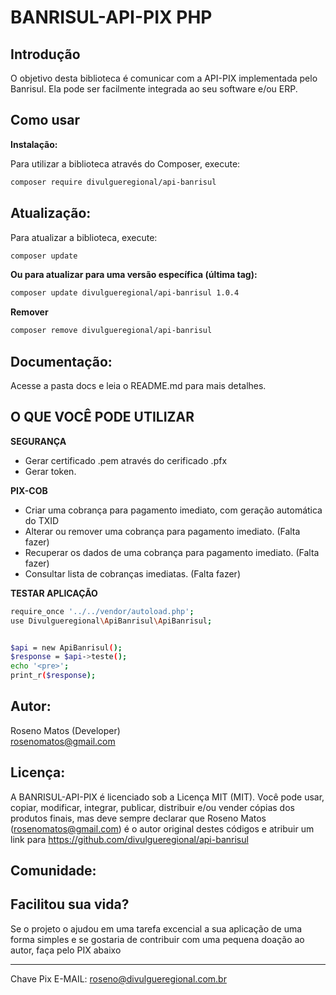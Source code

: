 # BANRISUL-API-PIX PHP

## Introdução

O objetivo desta biblioteca é comunicar com a API-PIX implementada pelo Banrisul. Ela pode ser facilmente integrada ao seu software e/ou ERP.

## Como usar

**Instalação:**

Para utilizar a biblioteca através do Composer, execute:

```bash
composer require divulgueregional/api-banrisul

```

## Atualização:

Para atualizar a biblioteca, execute:

```bash
composer update
```

<b>Ou para atualizar para uma versão específica (última tag): </b>

```bash
composer update divulgueregional/api-banrisul 1.0.4
```

<b>Remover </b>

```bash
composer remove divulgueregional/api-banrisul
```

## Documentação:

Acesse a pasta docs e leia o README.md para mais detalhes.

## O QUE VOCÊ PODE UTILIZAR

<b>SEGURANÇA</b><br>

- Gerar certificado .pem através do cerificado .pfx
- Gerar token.

<b>PIX-COB</b><br>

<!-- - Criar uma cobrança para pagamento imediato informando o TXID. (Falta fazer) -->

- Criar uma cobrança para pagamento imediato, com geração automática do TXID
- Alterar ou remover uma cobrança para pagamento imediato. (Falta fazer)
- Recuperar os dados de uma cobrança para pagamento imediato. (Falta fazer)
- Consultar lista de cobranças imediatas. (Falta fazer)

<b>TESTAR APLICAÇÃO</b><br>

```bash
require_once '../../vendor/autoload.php';
use Divulgueregional\ApiBanrisul\ApiBanrisul;


$api = new ApiBanrisul();
$response = $api->teste();
echo '<pre>';
print_r($response);
```

<!-- <b>PIX-COBV</b><br>

- Criar uma cobrança com vencimento. (Falta fazer)
- Alterar ou remover uma cobrança com vencimento. (Falta fazer)
- Recuperar os dados de uma cobrança com vencimento. (Falta fazer)
- Consultar lista de cobranças com vencimento. (Falta fazer) -->

<!-- <b>PIX-LOTECOBV</b><br>

- Criar/Alterar lote de cobranças com vencimento. (Falta fazer)
- Utilizado para revisar cobranças específicas dentro de um lote de cobranças. (Falta fazer)
- Consultar um lote específico de cobranças com vencimento. (Falta fazer)
- Consultar lotes de cobrança com vencimento. (Falta fazer) -->

<!-- <b>PIX-LOC</b><br>

- Criar uma location de payload. (Falta fazer)
- Recuperar os dados de uma location. (Falta fazer)
- Consultar locations cadastradas. (Falta fazer)
- Desvincular uma cobrança de uma location. (Falta fazer) -->

<!-- <b>PIX-PIX</b><br>

- Consultar Pix. (Falta fazer)
- Consultar Pix recebidos. (Falta fazer)
- Solicitar devolução. (Falta fazer)
- Consultar devolução. (Falta fazer) -->

<!-- <b>PIX-WEBHOOK</b><br>

- Configurar um webhook para notificação de PIX recebido, para uma chave DICT do recebedor. (Falta fazer)
- Consultar o webhook cadastrado para uma chave DICT do recebedor. (Falta fazer)
- Consultar os webhooks cadastrados para o recebedor. (Falta fazer)
- Remover o webhook cadastrado para uma chave DICT do recebedor. (Falta fazer) -->

## Autor:

Roseno Matos (Developer) <br>
rosenomatos@gmail.com<br>

## Licença:

A BANRISUL-API-PIX é licenciado sob a Licença MIT (MIT). Você pode usar, copiar, modificar, integrar, publicar, distribuir e/ou vender cópias dos produtos finais, mas deve sempre declarar que Roseno Matos (rosenomatos@gmail.com) é o autor original destes códigos e atribuir um link para https://github.com/divulgueregional/api-banrisul

## Comunidade:

## Facilitou sua vida?

Se o projeto o ajudou em uma tarefa excencial a sua aplicação de uma forma simples e se gostaria de contribuir com uma pequena doação ao autor, faça pelo PIX abaixo<br><hr>

Chave Pix E-MAIL: roseno@divulgueregional.com.br
